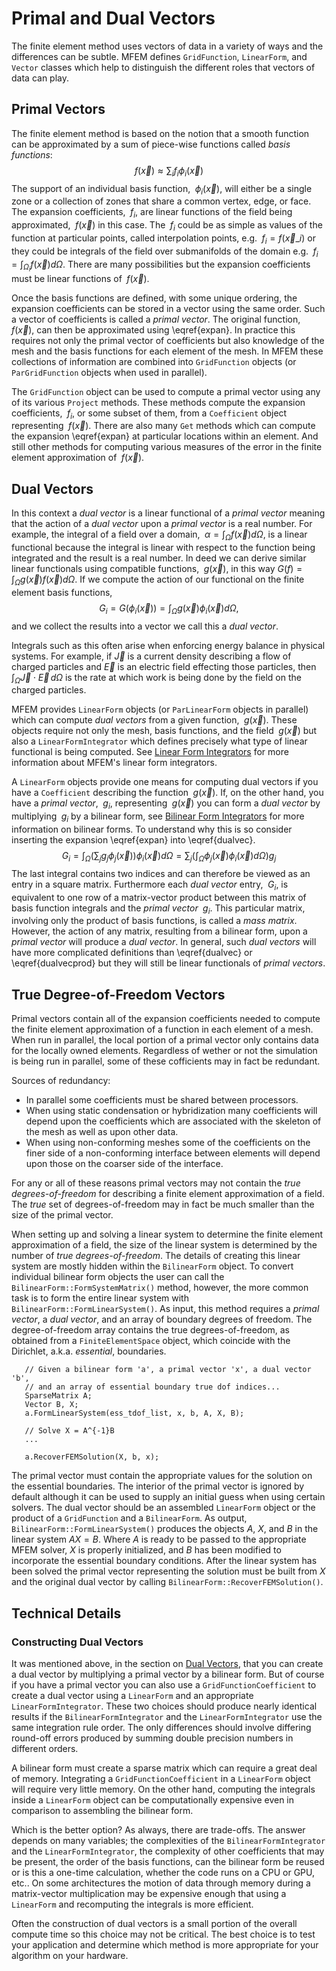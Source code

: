 # Primal and Dual Vectors

The finite element method uses vectors of data in a variety of ways and the
differences can be subtle.  MFEM defines `GridFunction`, `LinearForm`, and
`Vector` classes which help to distinguish the different roles that vectors of
data can play.

## Primal Vectors

The finite element method is based on the notion that a smooth function can be
approximated by a sum of piece-wise functions called *basis functions*:
$$f(\vec{x})\approx\sum_i f_i \phi_i(\vec{x}) \label{expan}$$
The support of an individual basis function, $\;\phi_i(\vec{x})$, will either be
a single zone or a collection of zones that share a common vertex, edge, or
face.  The expansion coefficients, $\;f_i$, are linear functions of the field
being approximated, $\;f(\vec{x})$ in this case.  The $\;f_i$ could be as simple
as values of the function at particular points, called interpolation points,
e.g. $\;f_i=f(\vec{x}\_i)$ or they could be integrals of the field over
submanifolds of the domain e.g. $\;f_i = \int_{\Omega_i}f(\vec{x})d\Omega$.
There are many possibilities but the expansion coefficients must be linear
functions of $\;f(\vec{x})$.

Once the basis functions are defined, with some unique ordering, the expansion
coefficients can be stored in a vector using the same order.  Such a vector of
coefficients is called a *primal vector*.  The original function,
$\;f(\vec{x})$, can then be approximated using \eqref{expan}.  In practice this
requires not only the primal vector of coefficients but also knowledge of the
mesh and the basis functions for each element of the mesh.  In MFEM these
collections of information are combined into `GridFunction` objects (or
`ParGridFunction` objects when used in parallel).

The `GridFunction` object can be used to compute a primal vector using any of
its various `Project` methods.  These methods compute the expansion
coefficients, $\;f_i$, or some subset of them, from a `Coefficient` object
representing $\;f(\vec{x})$.  There are also many `Get` methods which can
compute the expansion \eqref{expan} at particular locations within an element.
And still other methods for computing various measures of the error in the
finite element approximation of $\;f(\vec{x})$.

## Dual Vectors

In this context a *dual vector* is a linear functional of a *primal vector*
meaning that the action of a *dual vector* upon a *primal vector* is a real
number.  For example, the integral of a field over a domain,
$\;\alpha=\int_\Omega f(\vec{x})d\Omega$, is a linear functional because the
integral is linear with respect to the function being integrated and the result
is a real number.  In deed we can derive similar linear functionals using
compatible functions, $\;g(\vec{x})$, in this way
$G(f)=\int_\Omega g(\vec{x})f(\vec{x})d\Omega$. If we compute the action of our
functional on the finite element basis functions,
$$G_i=G(\phi_i(\vec{x})) =
\int_\Omega g(\vec{x})\phi_i(\vec{x})d\Omega\label{dualvec},$$
and we collect the results into a vector we call this a *dual vector*.

Integrals such as this often arise when enforcing energy balance in physical
systems. For example, if $\vec{J}$ is a current density describing a flow of
charged particles and $\vec{E}$ is an electric field effecting those particles,
then $\int_\Omega\vec{J}\cdot\vec{E}\,d\Omega$ is the rate at which work is
being done by the field on the charged particles.

MFEM provides `LinearForm` objects (or `ParLinearForm` objects in parallel)
which can compute *dual vectors* from a given function, $\;g(\vec{x})$.  These
objects require not only the mesh, basis functions, and the field
$\;g(\vec{x})$ but also a `LinearFormIntegrator` which defines precisely what
type of linear functional is being computed.
See [Linear Form Integrators](lininteg.md) for more information about MFEM's
linear form integrators.

A `LinearForm` objects provide one means for computing dual vectors if you have
a `Coefficient` describing the function $\;g(\vec{x})$.  If, on the other hand,
you have a *primal vector*, $\;g_i$, representing $\;g(\vec{x})$ you can form a
*dual vector* by multiplying $\;g_i$ by a bilinear form,
see [Bilinear Form Integrators](bilininteg.md) for more information on
bilinear forms.  To understand why this is so consider inserting the expansion
\eqref{expan} into \eqref{dualvec}.
$$
G_i=\int_\Omega \left(\sum_j g_j \phi_j(\vec{x})\right)\phi_i(\vec{x})d\Omega
= \sum_j \left(\int_\Omega \phi_j(\vec{x})\phi_i(\vec{x})d\Omega\right)g_j
\label{dualvecprod}$$
The last integral contains two indices and can therefore be viewed as an entry
in a square matrix.  Furthermore each *dual vector* entry, $\;G_i$, is
equivalent to one row of a matrix-vector product between this matrix of basis
function integrals and the *primal vector* $\;g_i$.  This particular matrix,
involving only the product of basis functions, is called a *mass matrix*.
However, the action of any matrix, resulting from a bilinear form, upon a
*primal vector* will produce a *dual vector*.  In general, such *dual vectors*
will have more complicated definitions than \eqref{dualvec} or
\eqref{dualvecprod} but they will still be linear functionals of *primal
vectors*.

## True Degree-of-Freedom Vectors

Primal vectors contain all of the expansion coefficients needed to compute the
finite element approximation of a function in each element of a mesh.  When run in parallel, the local portion of a primal vector only contains data for the locally owned elements.  Regardless of wether or not the simulation is being run in parallel, some of these cofficients may in fact be redundant.

Sources of redundancy:

- In parallel some coefficients must be shared between processors.
- When using static condensation or hybridization many coefficients will
  depend upon the coefficients which are associated with the skeleton of the
  mesh as well as upon other data.
- When using non-conforming meshes some of the coefficients on the finer side
  of a non-conforming interface between elements will depend upon those on the
  coarser side of the interface.

For any or all of these reasons primal vectors may not contain the *true
degrees-of-freedom* for describing a finite element approximation of a field.
The *true* set of degrees-of-freedom may in fact be much smaller than the size
of the primal vector.

When setting up and solving a linear system to determine the finite element
approximation of a field, the size of the linear system is determined by the
number of *true degrees-of-freedom*.  The details of creating this linear
system are mostly hidden within the `BilinearForm` object. To convert
individual bilinear form objects the user can call the
`BilinearForm::FormSystemMatrix()` method, however, the more common task is to
form the entire linear system with `BilinearForm::FormLinearSystem()`.  As
input, this method requires a *primal vector*, a *dual vector*, and an array of
boundary degrees of freedom.  The degree-of-freedom array contains the true
degrees-of-freedom, as obtained from a `FiniteElementSpace` object, which
coincide with the Dirichlet, a.k.a. *essential*, boundaries.
```
   // Given a bilinear form 'a', a primal vector 'x', a dual vector 'b',
   // and an array of essential boundary true dof indices...
   SparseMatrix A;
   Vector B, X;
   a.FormLinearSystem(ess_tdof_list, x, b, A, X, B);

   // Solve X = A^{-1}B
   ...

   a.RecoverFEMSolution(X, b, x);
```
The primal vector
must contain the appropriate values for the solution on the essential
boundaries.  The interior of the primal vector is ignored by default although
it can be used to supply an initial guess when using certain solvers.  The dual
vector should be an assembled `LinearForm` object or the product of a
`GridFunction` and a `BilinearForm`.  As output,
`BilinearForm::FormLinearSystem()` produces the objects $A$, $X$, and $B$ in
the linear system $A X=B$.  Where $A$ is ready to be passed to the appropriate
MFEM solver, $X$ is properly initialized, and $B$ has been modified to
incorporate the essential boundary conditions.  After the linear system has
been solved the primal vector representing the solution must be built from $X$
and the original dual vector by calling `BilinearForm::RecoverFEMSolution()`.

## Technical Details

### Constructing Dual Vectors

It was mentioned above, in the section on
[Dual Vectors](pri-dual-vec.md#dual-vectors), that you can create a dual vector
by multiplying a primal vector by a bilinear form.  But of course if you have a
primal vector you can also use a `GridFunctionCoefficient` to create a dual
vector using a `LinearForm` and an appropriate `LinearFormIntegrator`.  These
two choices should produce nearly identical results if the
`BilinearFormIntegrator` and the `LinearFormIntegrator` use the same
integration rule order.  The only differences should involve differing
round-off errors produced by summing double precision numbers in different
orders.

A bilinear form must create a sparse matrix which can require a great deal of
memory.  Integrating a `GridFunctionCoefficient` in a `LinearForm` object will
require very little memory.  On the other hand, computing the integrals inside
a `LinearForm` object can be computationally expensive even in comparison to
assembling the bilinear form.

Which is the better option?  As always, there are trade-offs.  The answer
depends on many variables; the complexities of the `BilinearFormIntegrator` and
the `LinearFormIntegrator`, the complexity of other coefficients that may be
present, the order of the basis functions, can the bilinear form be reused or
is this a one-time calculation, whether the code runs on a CPU or GPU, etc.. On
some architectures the motion of data through memory during a matrix-vector
multiplication may be expensive enough that using a `LinearForm` and
recomputing the integrals is more efficient.

Often the construction of dual vectors is a small portion of the overall
compute time so this choice may not be critical.  The best choice is to test
your application and determine which method is more appropriate for your
algorithm on your hardware.

<script type="text/x-mathjax-config">MathJax.Hub.Config({TeX: {equationNumbers: {autoNumber: "all"}}, tex2jax: {inlineMath: [['$','$']]}});</script>
<script type="text/javascript" src="https://cdnjs.cloudflare.com/ajax/libs/mathjax/2.7.2/MathJax.js?config=TeX-AMS_HTML"></script>
